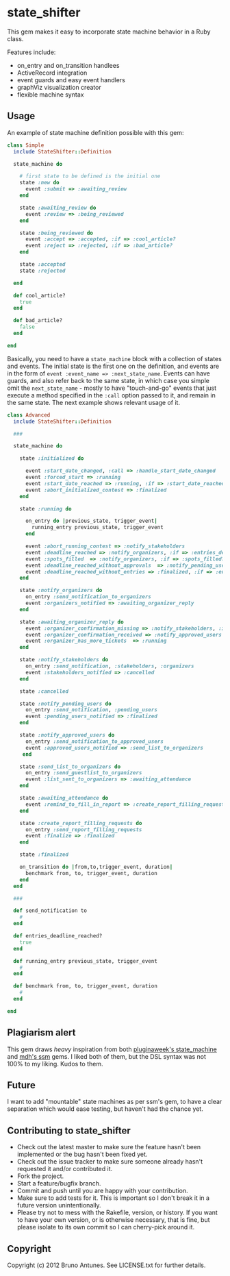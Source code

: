 state\_shifter
==============

This gem makes it easy to incorporate state machine behavior in a Ruby class.

Features include:

* on\_entry and on\_transition handlees
* ActiveRecord integration
* event guards and easy event handlers
* graphViz visualization creator
* flexible machine syntax

Usage
-----

An example of state machine definition possible with this gem:

```ruby
class Simple
  include StateShifter::Definition

  state_machine do

    # first state to be defined is the initial one
    state :new do
      event :submit => :awaiting_review
    end

    state :awaiting_review do
      event :review => :being_reviewed
    end

    state :being_reviewed do
      event :accept => :accepted, :if => :cool_article?
      event :reject => :rejected, :if => :bad_article?
    end

    state :accepted
    state :rejected

  end

  def cool_article?
    true
  end

  def bad_article?
    false
  end

end
```

Basically, you need to have a ```state_machine``` block with a collection of states and events. The initial state is the first one on the definition, and events are in the form of ```event :event_name => :next_state_name```. Events can have guards, and also refer back to the same state, in which case you simple omit the ```next_state_name``` - mostly to have "touch-and-go" events that just execute a method specified in the ```:call``` option passed to it, and remain in the same state. The next example shows relevant usage of it.

```ruby
class Advanced
  include StateShifter::Definition

  ###

  state_machine do

    state :initialized do

      event :start_date_changed, :call => :handle_start_date_changed
      event :forced_start => :running
      event :start_date_reached => :running, :if => :start_date_reached?
      event :abort_initialized_contest => :finalized
    end

    state :running do

      on_entry do |previous_state, trigger_event|
        running_entry previous_state, trigger_event
      end

      event :abort_running_contest => :notify_stakeholders
      event :deadline_reached => :notify_organizers, :if => :entries_deadline_reached?
      event :spots_filled  => :notify_organizers, :if => :spots_filled?
      event :deadline_reached_without_approvals  => :notify_pending_users, :if => :entries_deadline_reached_without_approvals?
      event :deadline_reached_without_entries => :finalized, :if => :entries_deadline_reached_without_entries?
    end

    state :notify_organizers do
      on_entry :send_notification_to_organizers
      event :organizers_notified => :awaiting_organizer_reply
    end

    state :awaiting_organizer_reply do
      event :organizer_confirmation_missing => :notify_stakeholders, :if => :organizer_confirmation_deadline_reached?
      event :organizer_confirmation_received => :notify_approved_users
      event :organizer_has_more_tickets  => :running
    end

    state :notify_stakeholders do
      on_entry :send_notification, :stakeholders, :organizers
      event :stakeholders_notified => :cancelled
    end

    state :cancelled

    state :notify_pending_users do
      on_entry :send_notification, :pending_users
      event :pending_users_notified => :finalized
    end

    state :notify_approved_users do
      on_entry :send_notification_to_approved_users
      event :approved_users_notified => :send_list_to_organizers
     end

    state :send_list_to_organizers do
      on_entry :send_guestlist_to_organizers
      event :list_sent_to_organizers => :awaiting_attendance
    end

    state :awaiting_attendance do
      event :remind_to_fill_in_report => :create_report_filling_requests
    end

    state :create_report_filling_requests do
      on_entry :send_report_filling_requests
      event :finalize => :finalized
    end

    state :finalized

    on_transition do |from,to,trigger_event, duration|
      benchmark from, to, trigger_event, duration
    end
  end

  ###

  def send_notification to
    #
  end

  def entries_deadline_reached?
    true
  end

  def running_entry previous_state, trigger_event
    #
  end

  def benchmark from, to, trigger_event, duration
    #
  end

end
```

Plagiarism alert
----------------

This gem draws _heavy_ inspiration from both [pluginaweek's state_machine](https://github.com/pluginaweek/state_machine) and [mdh's ssm](https://github.com/mdh/ssm) gems. I liked both of them, but the DSL syntax was not 100% to my liking. Kudos to them.

Future
------

I want to add "mountable" state machines as per ssm's gem, to have a clear separation which would ease testing, but haven't had the chance yet.


Contributing to state\_shifter
------------------------------

* Check out the latest master to make sure the feature hasn't been implemented or the bug hasn't been fixed yet.
* Check out the issue tracker to make sure someone already hasn't requested it and/or contributed it.
* Fork the project.
* Start a feature/bugfix branch.
* Commit and push until you are happy with your contribution.
* Make sure to add tests for it. This is important so I don't break it in a future version unintentionally.
* Please try not to mess with the Rakefile, version, or history. If you want to have your own version, or is otherwise necessary, that is fine, but please isolate to its own commit so I can cherry-pick around it.

Copyright
---------

Copyright (c) 2012 Bruno Antunes. See LICENSE.txt for
further details.
